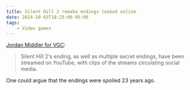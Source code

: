 ```yaml
---
title: Silent Hill 2 remake endings leaked online
date: 2024-10-03T18:25:00-05:00
tags:
    - Video games
---
```

[Jordan Middler for VGC](https://www.videogameschronicle.com/news/silent-hill-2-remakes-ending-has-been-streamed-on-youtube-a-week-before-the-games-release/):

> Silent Hill 2‘s ending, as well as multiple secret endings, have been streamed on YouTube, with clips of the streams circulating social media.

One could argue that the endings were spoiled 23 years ago.